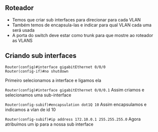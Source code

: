 ## Roteador 

- Temos que criar sub interfaces para direcionar para cada VLAN
- Também temos de encapsula-las e indicar para qual VLAN cada uma será usada
- A porta do switch deve estar como trunk para que mostre ao roteador as VLANS

## Criando sub interfaces

```
Router(config)#interface gigabitEthernet 0/0/0
Router(config-if)#no shutdown
```
Primeiro selecionamos a interface e ligamos ela

`Router(config)#interface gigabitEthernet 0/0/0.1`
Assim criamos e selecionamos uma sub-interface

`Router(config-subif)#encapsulation dot1Q 10`
Assim encapsulamos e indicamos a vlan de id 10

`Router(config-subif)#ip address 172.10.0.1 255.255.255.0`
Agora atribuímos um ip para a nossa sub interface